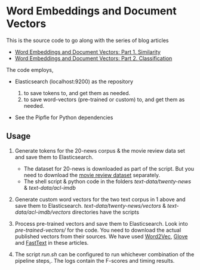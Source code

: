 # Word Embeddings and Document Vectors

This is the source code to go along with the series of blog articles

* [Word Embeddings and Document Vectors: Part 1. Similarity](http://xplordat.com/2018/09/27/word-embeddings-and-document-vectors-part-1-similarity/)
* [Word Embeddings and Document Vectors: Part 2. Classification](http://xplordat.com/2018/10/09/word-embeddings-and-document-vectors-part-2-classification/)

The code employs,

* Elasticsearch (localhost:9200) as the repository
   1. to save tokens to, and get them as needed. 
   2. to save word-vectors (pre-trained or custom) to, and get them as needed. 

* See the Pipfle for Python dependencies

## Usage

1. Generate tokens for the 20-news corpus & the movie review data set and save them to Elasticsearch.
	* The dataset for 20-news is downloaded as part of the script. But you need to download the [movie review dataset](http://ai.stanford.edu/~amaas/data/sentiment/) separately.
	* The shell script & python code in the folders *text-data/twenty-news* & *text-data/acl-imdb*

2. Generate custom word vectors for the two text corpus in 1 above and save them to Elasticsearch. *text-data/twenty-news/vectors* & *text-data/acl-imdb/vectors* directories have the scripts

3. Process pre-trained vectors and save them to Elasticsearch. Look into *pre-trained-vectors/* for the code. You need to download the actual published vectors from their sources. We have used [Word2Vec](https://drive.google.com/file/d/0B7XkCwpI5KDYNlNUTTlSS21pQmM/edit?usp=sharing), [Glove](http://nlp.stanford.edu/data/wordvecs/glove.6B.zip) and [FastText](https://s3-us-west-1.amazonaws.com/fasttext-vectors/crawl-300d-2M.vec.zip) in these articles.

4. The script *run.sh* can be configured to run whichever combination of the pipeline steps,. The logs contain the F-scores and timing results.




